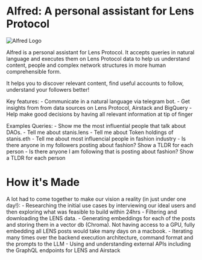 # Alfred: A personal assistant for Lens Protocol

![Alfred Logo](alfered.png)

Alfred is a personal assistant for Lens Protocol. It accepts queries in natural language and executes them on Lens Protocol data to help us
understand content, people and complex network structures in more human comprehensible form.

It helps you to discover relevant content, find useful accounts to follow, understand your followers better!

Key features: 
    - Communicate in a natural language via telegram bot. 
    - Get insights from from data sources on Lens Protocol, Airstack and BigQuery 
    - Help make good decisions by having all relevant information at tip of finger

Examples Queries: 
    - Show me the most influential people that talk about DAOs. 
    - Tell me about stanis.lens 
    - Tell me about Token holdings of stanis.eth 
    - Tell me about most influencial people in fashion industry 
    - Is there anyone in my followers posting about fashion? Show a TLDR for each person 
    - Is there anyone I am following that is posting about fashion? Show a TLDR for each person

# How it's Made
A lot had to come together to make our vision a reality (in just under one day!): 
    - Researching the initial use cases by interviewing our ideal users and then exploring what was feasible to build within 24hrs 
    - Filtering and downloading the LENS data. 
    - Generating embeddings for each of the posts and storing them in a vector db (Chroma). Not having access to a GPU, fully embedding all LENS posts would take many days on a macbook. 
    - Iterating many times over the backend execution architecture, command format and the prompts to the LLM 
    - Using and understanding external APIs including the GraphQL endpoints for LENS and Airstack

